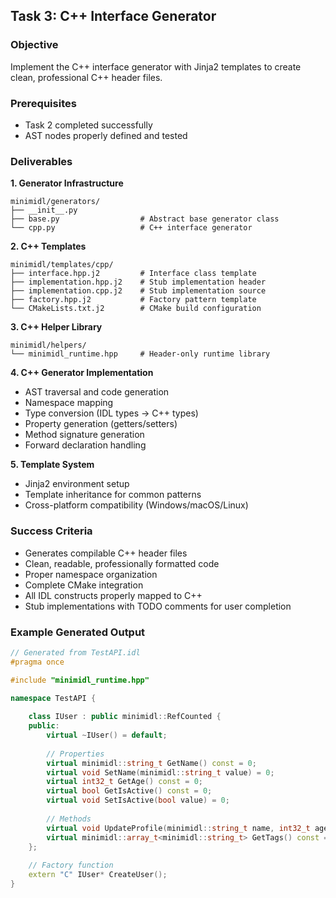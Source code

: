 
## Task 3: C++ Interface Generator

### Objective
Implement the C++ interface generator with Jinja2 templates to create clean, professional C++ header files.

### Prerequisites
- Task 2 completed successfully
- AST nodes properly defined and tested

### Deliverables

**1. Generator Infrastructure**
```
minimidl/generators/
├── __init__.py
├── base.py                  # Abstract base generator class
└── cpp.py                   # C++ interface generator
```

**2. C++ Templates**
```
minimidl/templates/cpp/
├── interface.hpp.j2         # Interface class template
├── implementation.hpp.j2    # Stub implementation header
├── implementation.cpp.j2    # Stub implementation source
├── factory.hpp.j2           # Factory pattern template
└── CMakeLists.txt.j2        # CMake build configuration
```

**3. C++ Helper Library**
```
minimidl/helpers/
└── minimidl_runtime.hpp     # Header-only runtime library
```

**4. C++ Generator Implementation**
- AST traversal and code generation
- Namespace mapping
- Type conversion (IDL types → C++ types)
- Property generation (getters/setters)
- Method signature generation
- Forward declaration handling

**5. Template System**
- Jinja2 environment setup
- Template inheritance for common patterns
- Cross-platform compatibility (Windows/macOS/Linux)

### Success Criteria
- Generates compilable C++ header files
- Clean, readable, professionally formatted code
- Proper namespace organization
- Complete CMake integration
- All IDL constructs properly mapped to C++
- Stub implementations with TODO comments for user completion

### Example Generated Output
```cpp
// Generated from TestAPI.idl
#pragma once

#include "minimidl_runtime.hpp"

namespace TestAPI {
    
    class IUser : public minimidl::RefCounted {
    public:
        virtual ~IUser() = default;
        
        // Properties
        virtual minimidl::string_t GetName() const = 0;
        virtual void SetName(minimidl::string_t value) = 0;
        virtual int32_t GetAge() const = 0;
        virtual bool GetIsActive() const = 0;
        virtual void SetIsActive(bool value) = 0;
        
        // Methods
        virtual void UpdateProfile(minimidl::string_t name, int32_t age) = 0;
        virtual minimidl::array_t<minimidl::string_t> GetTags() const = 0;
    };
    
    // Factory function
    extern "C" IUser* CreateUser();
}
```